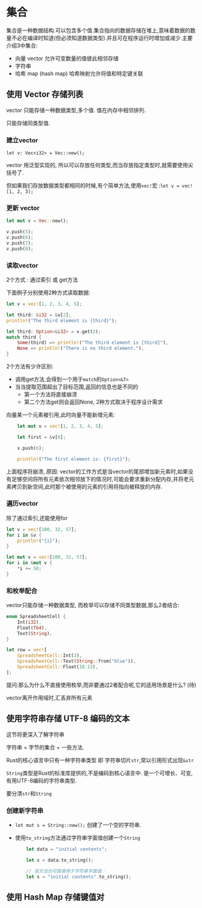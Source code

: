 # 集合

集合是一种数据结构.可以包含多个值.集合指向的数据存储在堆上,意味着数据的数量不必在编译时知道(但必须知道数据类型).并且可在程序运行时增加或减少.主要介绍3中集合:

- 向量 vector 允许可变数量的值彼此相邻存储
- 字符串
- 哈希 map (hash map) 哈希映射允许将值和特定键关联

## 使用 Vector 存储列表

vector 只能存储一种数据类型,多个值. 值在内存中相邻排列.

只能存储同类型值.

### 建立vector

`let v: Vec<i32> = Vec::new();`

vector 用泛型实现的, 所以可以存放任何类型,而当存放指定类型时,就需要使用尖括号了.

但如果我们存放数据类型都相同的时候,有个简单方法,使用`vec!`宏 :`let v = vec![1, 2, 3];`

### 更新 vector

```rust
let mut v = Vec::new();

v.push(5);
v.push(6);
v.push(7);
v.push(8);
```

### 读取vector

2个方式 : 通过索引 或 get方法

下面例子分别使用2种方式读取数据:

```rust
let v = vec![1, 2, 3, 4, 5];

let third: &i32 = &v[2];
println!("The third element is {third}");

let third: Option<&i32> = v.get(2);
match third {
    Some(third) => println!("The third element is {third}"),
    None => println!("There is no third element."),
}
```

2个方法有少许区别:

- 调用get方法,会得到一个用于`match`的`Option<&T>`
- 当当提取范围超出了目标范围,返回的信息也是不同的
  - 第一个方法将直接崩溃
  - 第二个方法get则会返回None,  2种方式取决于程序设计需求

向量某一个元素被引用,此时向量不能新增元素:

```rust
    let mut v = vec![1, 2, 3, 4, 5];

    let first = &v[0];

    v.push(6);

    println!("The first element is: {first}");
```

上面程序将崩溃, 原因: vector的工作方式是当vector的尾部增加新元素时,如果没有足够空间将所有元素依次相邻放下的情况时,可能会要求重新分配内存,并将老元素拷贝到新空间,此时那个被使用的元素的引用将指向被释放的内存.

### 遍历vector

除了通过索引,还能使用for

```rust
let v = vec![100, 32, 57];
for i in &v {
    println!("{i}");
}

let mut v = vec![100, 32, 57];
for i in &mut v {
    *i += 50;
}
```

### 和枚举配合

vector只能存储一种数据类型, 而枚举可以存储不同类型数据,那么2者结合:

```rust
enum SpreadsheetCell {
    Int(i32),
    Float(f64),
    Text(String),
}

let row = vec![
    SpreadsheetCell::Int(3),
    SpreadsheetCell::Text(String::from("blue")),
    SpreadsheetCell::Float(10.12),
];
```

提问:那么为什么不直接使用枚举,而非要通过2者配合呢,它的适用场景是什么? (待)

vector离开作用域时,汇丢弃所有元素

## 使用字符串存储 UTF-8 编码的文本

这节将更深入了解字符串

字符串 = 字节的集合 + 一些方法.

Rust的核心语言中只有一种字符串类型 即 字符串切片`str`,常以引用形式出现`&str`

`String`类型是Rust的标准库提供的,不是编码到核心语言中. 是一个可增长、可变,有用UTF-8编码的字符串类型.

要分清`str`和`String`

### 创建新字符串

- `let mut s = String::new();`  创建了一个空的字符串.

- 使用`to_string`方法通过字符串字面值创建一个`String`

    ```rust
        let data = "initial contents";

        let s = data.to_string();

        // 该方法也可直接用于字符串字面值：
        let s = "initial contents".to_string();
    ```






## 使用 Hash Map 存储键值对
